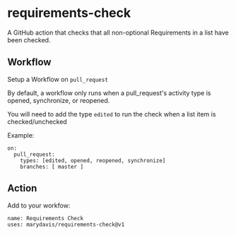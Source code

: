 # requirements-check

A GitHub action that checks that all non-optional Requirements in a list have been checked.

## Workflow

Setup a Workflow on `pull_request`

By default, a workflow only runs when a pull_request's activity type is opened, synchronize, or reopened.

You will need to add the type `edited` to run the check when a list item is checked/unchecked

Example:

```
on:
  pull_request:
    types: [edited, opened, reopened, synchronize]
    branches: [ master ]
```

## Action

Add to your workfow:

```
name: Requirements Check
uses: marydavis/requirements-check@v1
```
